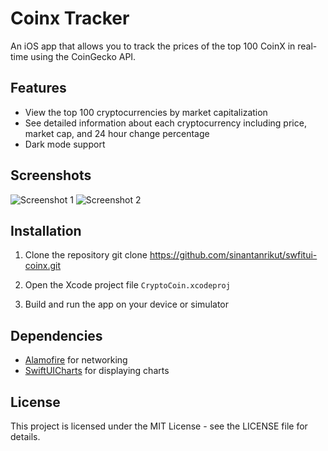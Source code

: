 # Coinx Tracker

An iOS app that allows you to track the prices of the top 100 CoinX in real-time using the CoinGecko API. 

## Features

- View the top 100 cryptocurrencies by market capitalization
- See detailed information about each cryptocurrency including price, market cap, and 24 hour change percentage
- Dark mode support

## Screenshots

![Screenshot 1](https://i.ibb.co/23QD0fM/Simulator-Screen-Shot-i-Phone-13-Pro-2023-02-18-at-08-42-12.png)
![Screenshot 2](https://i.ibb.co/MhkxkVY/Simulator-Screen-Shot-i-Phone-13-Pro-2023-02-18-at-08-42-24.png)

## Installation

1. Clone the repository
git clone https://github.com/sinantanrikut/swfitui-coinx.git

2. Open the Xcode project file `CryptoCoin.xcodeproj`
3. Build and run the app on your device or simulator

## Dependencies

- [Alamofire](https://github.com/Alamofire/Alamofire) for networking
- [SwiftUICharts](https://github.com/AppPear/ChartView) for displaying charts

## License

This project is licensed under the MIT License - see the LICENSE file for details.
